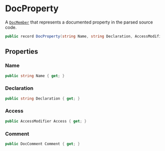 # DocProperty
A [`DocMember`](./DocMember.md) that represents a documented property in the parsed source code.

```cs
public record DocProperty(string Name, string Declaration, AccessModifier Access, DocComment Comment) : DocMember(Name, Declaration, Access, Comment)
```

## Properties
### Name
```cs
public string Name { get; }
```

### Declaration
```cs
public string Declaration { get; }
```

### Access
```cs
public AccessModifier Access { get; }
```

### Comment
```cs
public DocComment Comment { get; }
```

